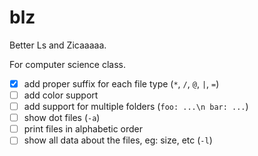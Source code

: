 # blz

Better Ls and Zicaaaaa.

For computer science class.

- [x] add proper suffix for each file type (`*`, `/`, `@`, `|`, `=`)
- [ ] add color support
- [ ] add support for multiple folders (`foo: ...\n bar: ...`)
- [ ] show dot files (`-a`)
- [ ] print files in alphabetic order
- [ ] show all data about the files, eg: size, etc (`-l`)
